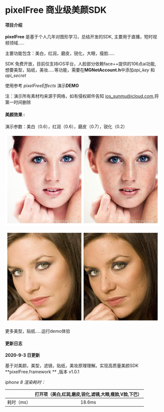 # pixelFree 商业级美颜SDK

#### 项目介绍

**pixelFree** 是基于个人几年对图形学习，总结开发的SDK, 主要用于直播，短时视频领域.....

主要功能包含：美白，红润，磨皮，锐化，大眼，瘦脸.....

SDK 免费开放，目前仅支持iOS平台，人脸部分依赖face++提供的106点ai功能,想要美型，贴纸，美妆…..等功能，需要在**MGNetAccount.h**中添加*api_key*  和 *api_secret*

使用参考  *pixelFreeEffects* 演示**DEMO**

注：演示所有素材均来源于网络，如有侵权邮件告知 ios_sunmu@icloud.com,将第一时间删除

#### 美颜效果 :

演示参数：美白（0.6），红润（0.6），磨皮（0.7），锐化（0.2）

![](./comp_image_1.png)

![](./comp_image_2.png)



更多美型，贴纸.....运行demo体验

#### 更新日志

**2020-9-3 日更新**

基于对美颜，美型，滤镜，贴纸，美妆原理理解。实现高质量美颜SDK **pixelFree.framework ** ,版本 v1.0.1

*iphone 8 渲染耗时：*

|            | 打开项（美白,红润,磨皮,锐化,滤镜,大眼,瘦脸,V脸,下巴） |
| ---------- | :---------------------------------------------------: |
| 耗时（ms） |                        18.6ms                         |









